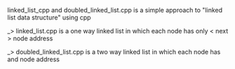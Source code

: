  linked_list_cpp and doubled_linked_list.cpp is a simple approach to "linked list data structure" using cpp 

 _> linked_list.cpp is a one way linked list in which each node  has only < next > node  address 

 _> doubled_linked_list.cpp is a two way linked list in which each node  has<previous> and <next> node address
